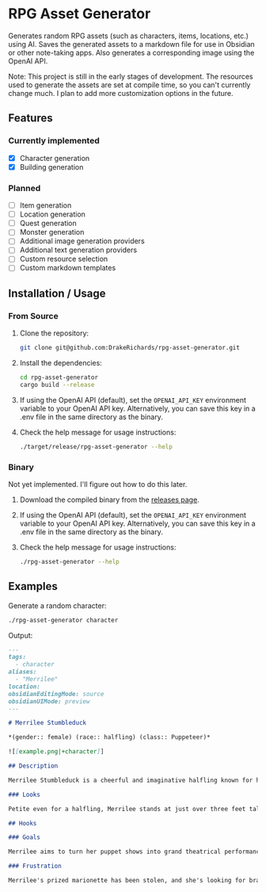 # RPG Asset Generator

Generates random RPG assets (such as characters, items, locations, etc.) using AI. Saves the generated assets to a markdown file for use in Obsidian or other note-taking apps. Also generates a corresponding image using the OpenAI API.

Note: This project is still in the early stages of development. The resources used to generate the assets are set at compile time, so you can't currently change much. I plan to add more customization options in the future.

## Features

### Currently implemented

- [x] Character generation
- [x] Building generation

### Planned

- [ ] Item generation
- [ ] Location generation
- [ ] Quest generation
- [ ] Monster generation
- [ ] Additional image generation providers
- [ ] Additional text generation providers
- [ ] Custom resource selection
- [ ] Custom markdown templates

## Installation / Usage

### From Source

1. Clone the repository:

   ```bash
   git clone git@github.com:DrakeRichards/rpg-asset-generator.git
   ```

1. Install the dependencies:

   ```bash
   cd rpg-asset-generator
   cargo build --release
   ```

1. If using the OpenAI API (default), set the `OPENAI_API_KEY` environment variable to your OpenAI API key. Alternatively, you can save this key in a .env file in the same directory as the binary.
1. Check the help message for usage instructions:

   ```bash
   ./target/release/rpg-asset-generator --help
   ```

### Binary

Not yet implemented. I'll figure out how to do this later.

1. Download the compiled binary from the [releases page](https://github.com/DrakeRichards/rpg-asset-generator/releases).
1. If using the OpenAI API (default), set the `OPENAI_API_KEY` environment variable to your OpenAI API key. Alternatively, you can save this key in a .env file in the same directory as the binary.
1. Check the help message for usage instructions:

   ```bash
   ./rpg-asset-generator --help
   ```

## Examples

Generate a random character:

```bash
./rpg-asset-generator character
```

Output:

```markdown
---
tags:
  - character
aliases:
  - "Merrilee"
location: 
obsidianEditingMode: source
obsidianUIMode: preview
---

# Merrilee Stumbleduck

*(gender:: female) (race:: halfling) (class:: Puppeteer)*

![[example.png|+character]]

## Description

Merrilee Stumbleduck is a cheerful and imaginative halfling known for her captivating puppet shows. Having grown up amidst the bustling streets of Waterdeep, she finds joy in bringing stories to life with her marionettes. Her optimistic outlook and whimsical charm endear her to both children and adults alike.

### Looks

Petite even for a halfling, Merrilee stands at just over three feet tall with a runner's build. Her curly chestnut hair is often tied back in a colorful scarf, and her bright hazel eyes twinkle with mischief and creativity.

## Hooks

### Goals

Merrilee aims to turn her puppet shows into grand theatrical performances that can tour the Sword Coast.

### Frustration

Merrilee's prized marionette has been stolen, and she's looking for brave souls to help retrieve it.

```
